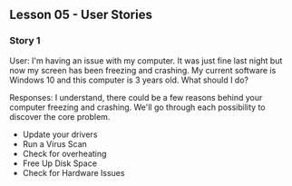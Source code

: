 ## Lesson 05 - User Stories

### Story 1 
User: I'm having an issue with my computer. It was just fine last night but now my screen has been freezing and crashing. My current software is Windows 10 and this computer is 3 years old. What should I do?

Responses: I understand, there could be a few reasons behind your computer freezing and crashing. We'll go through each possibility to discover the core problem. 

* Update your drivers
* Run a Virus Scan
* Check for overheating
* Free Up Disk Space
* Check for Hardware Issues


